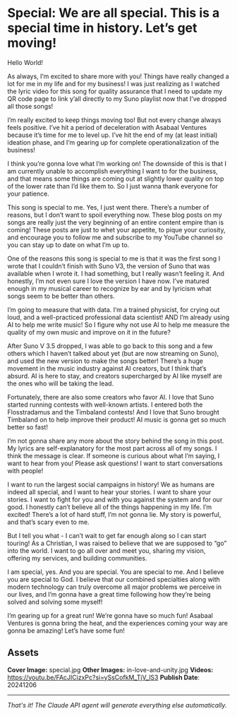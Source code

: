 # Special: We are all special. This is a special time in history. Let’s get moving!

Hello World!

As always, I’m excited to share more with you! Things have really changed a lot for me in my life and for my business! I was just realizing as I watched the lyric video for this song for quality assurance that I need to update my QR code page to link y’all directly to my Suno playlist now that I’ve dropped all those songs!

I’m really excited to keep things moving too! But not every change always feels positive. I’ve hit a period of deceleration with Asabaal Ventures because it’s time for me to level up. I’ve hit the end of my (at least initial) ideation phase, and I’m gearing up for complete operationalization of the business!

I think you’re gonna love what I’m working on! The downside of this is that I am currently unable to accomplish everything I want to for the business, and that means some things are coming out at slightly lower quality on top of the lower rate than I’d like them to. So I just wanna thank everyone for your patience.

This song is special to me. Yes, I just went there. There’s a number of reasons, but I don’t want to spoil everything now. These blog posts on my songs are really just the very beginning of an entire content empire than is coming! These posts are just to whet your appetite, to pique your curiosity, and encourage you to follow me and subscribe to my YouTube channel so you can stay up to date on what I’m up to.

One of the reasons this song is special to me is that it was the first song I wrote that I couldn’t finish with Suno V3, the version of Suno that was available when I wrote it. I had something, but I really wasn’t feeling it. And honestly, I’m not even sure I love the version I have now. I’ve matured enough in my musical career to recognize by ear and by lyricism what songs seem to be better than others.

I’m going to measure that with data. I’m a trained physicist, for crying out loud, and a well-practiced professional data scientist! AND I’m already using AI to help me write music! So I figure why not use AI to help me measure the quality of my own music and improve on it in the future?

After Suno V 3.5 dropped, I was able to go back to this song and a few others which I haven’t talked about yet (but are now streaming on Suno), and used the new version to make the songs better! There’s a huge movement in the music industry against AI creators, but I think that’s absurd. AI is here to stay, and creators supercharged by AI like myself are the ones who will be taking the lead.

Fortunately, there are also some creators who favor AI. I love that Suno started running contests with well-known artists. I entered both the Flosstradamus and the Timbaland contests! And I love that Suno brought Timbaland on to help improve their product! AI music is gonna get so much better so fast!

I’m not gonna share any more about the story behind the song in this post. My lyrics are self-explanatory for the most part across all of my songs. I think the message is clear. If someone is curious about what I’m saying, I want to hear from you! Please ask questions! I want to start conversations with people!

I want to run the largest social campaigns in history! We as humans are indeed all special, and I want to hear your stories. I want to share your stories. I want to fight for you and with you against the system and for our good. I honestly can’t believe all of the things happening in my life. I’m excited! There’s a lot of hard stuff, I’m not gonna lie. My story is powerful, and that’s scary even to me.

But I tell you what - I can’t wait to get far enough along so I can start touring! As a Christian, I was raised to believe that we are supposed to “go” into the world. I want to go all over and meet you, sharing my vision, offering my services, and building communities.

I am special, yes. And you are special. You are special to me. And I believe you are special to God. I believe that our combined specialties along with modern technology can truly overcome all major problems we perceive in our lives, and I’m gonna have a great time following how they’re being solved and solving some myself!

I’m gearing up for a great run! We’re gonna have so much fun! Asabaal Ventures is gonna bring the heat, and the experiences coming your way are gonna be amazing! Let’s have some fun!

## Assets

**Cover Image:** special.jpg
**Other Images:** in-love-and-unity.jpg
**Videos:** https://youtu.be/FAcJICizxPc?si=ySsCofkM_TjV_lS3
**Publish Date**: 20241206

---
*That's it! The Claude API agent will generate everything else automatically.*